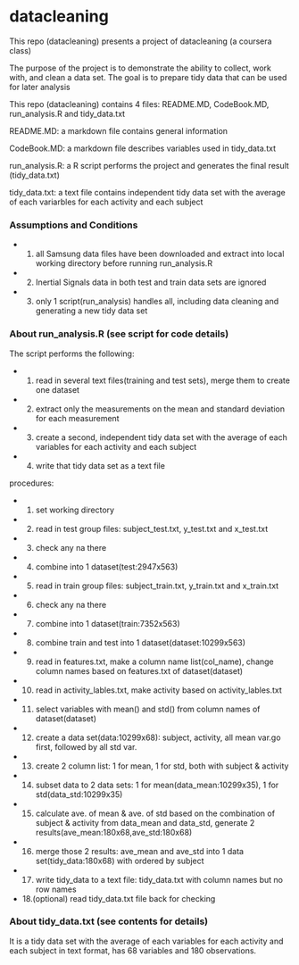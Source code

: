 datacleaning
============

This repo (datacleaning) presents a project of datacleaning (a coursera class)

The purpose of the project is to demonstrate the ability to collect, work with, and clean a data set. The goal is to prepare tidy data that can be used for later analysis
       
This repo (datacleaning) contains 4 files: README.MD, CodeBook.MD, run_analysis.R and tidy_data.txt 

README.MD: a markdown file contains general information

CodeBook.MD: a markdown file describes variables used in tidy_data.txt

run_analysis.R: a R script performs the project and generates the final result (tidy_data.txt)

tidy_data.txt: a text file contains independent tidy data set with the average of each variarbles for each activity and each subject 


### Assumptions and Conditions
* 1. all Samsung data files have been downloaded and extract into local working directory before running run_analysis.R
* 2. Inertial Signals data in both test and train data sets are ignored
* 3. only 1 script(run_analysis) handles all, including data cleaning and generating a new tidy data set


### About run_analysis.R (see script for code details)
The script performs the following:
* 1. read in several text files(training and test sets), merge them to create one dataset                                 
* 2. extract only the measurements on the mean and standard deviation for each measurement                              
* 3. create a second, independent tidy data set with the average of each variables for each activity and each subject   
* 4. write that tidy data set as a text file

procedures:
* 1. set working directory
* 2. read in test group files: subject_test.txt, y_test.txt and x_test.txt 
* 3. check any na there
* 4. combine into 1 dataset(test:2947x563)
* 5. read in train group files: subject_train.txt, y_train.txt and x_train.txt 
* 6. check any na there
* 7. combine into 1 dataset(train:7352x563)
* 8. combine train and test into 1 dataset(dataset:10299x563)
* 9. read in features.txt, make a column name list(col_name), change column names   based on features.txt of dataset(dataset)
* 10. read in activity_lables.txt, make activity based on activity_lables.txt
* 11. select variables with mean() and std() from column names of dataset(dataset)
* 12. create a data set(data:10299x68): subject, activity, all mean var.go first, followed by all std var.
* 13. create 2 column list: 1 for mean, 1 for std, both with subject & activity
* 14. subset data to 2 data sets: 1 for mean(data_mean:10299x35), 1 for std(data_std:10299x35) 
* 15. calculate ave. of mean & ave. of std based on the combination of subject & activity from data_mean and data_std, generate 2 results(ave_mean:180x68,ave_std:180x68)
* 16. merge those 2 results: ave_mean and ave_std into 1 data set(tidy_data:180x68) with ordered by subject
* 17. write tidy_data to a text file: tidy_data.txt with column names but no row names
* 18.(optional) read tidy_data.txt file back for checking


### About tidy_data.txt (see contents for details)
It is a tidy data set with the average of each variables for each activity and each subject in text format, has 68 variables and 180 observations.



